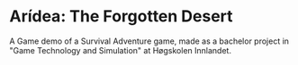 # Arídea: The Forgotten Desert
A Game demo of a Survival Adventure game, made as a bachelor project in "Game Technology and Simulation" at Høgskolen Innlandet.
